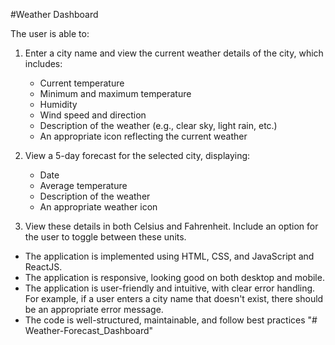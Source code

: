 #Weather Dashboard

The user is able to:

1. Enter a city name and view the current weather details of the city, which includes:
   - Current temperature
   - Minimum and maximum temperature
   - Humidity
   - Wind speed and direction
   - Description of the weather (e.g., clear sky, light rain, etc.)
   - An appropriate icon reflecting the current weather

2. View a 5-day forecast for the selected city, displaying:
   - Date
   - Average temperature
   - Description of the weather
   - An appropriate weather icon

3. View these details in both Celsius and Fahrenheit. Include an option for the user to toggle between these units.

- The application is implemented using HTML, CSS, and JavaScript and ReactJS.
- The application is responsive, looking good on both desktop and mobile.
- The application is user-friendly and intuitive, with clear error handling. For example, if a user enters a city name that doesn't exist, there should be an appropriate error message.
- The code is well-structured, maintainable, and follow best practices
"# Weather-Forecast_Dashboard" 
